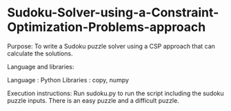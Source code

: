 # Sudoku-Solver-using-a-Constraint-Optimization-Problems-approach

Purpose: To write a Sudoku puzzle solver using a CSP approach that can calculate the solutions. 

Language and libraries:

Language  : Python
Libraries : copy, numpy 


Execution instructions: Run sudoku.py to run the script including the sudoku puzzle inputs. There is an easy puzzle and a difficult puzzle.

